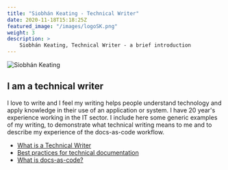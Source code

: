 ```yaml
---
title: "Siobhán Keating - Technical Writer"
date: 2020-11-18T15:18:25Z
featured_image: "/images/logoSK.png"
weight: 3
description: >
    Siobhán Keating, Technical Writer - a brief introduction
---
```


![Siobhán Keating](../images/logoSK.png)

## I am a technical writer

I love to write and I feel my writing helps people understand technology and
apply knowledge in their use of an application or system. I have 20 year's
experience working in the IT sector. I include here some generic examples of
my writing, to demonstrate what technical writing means to me and to describe
my experience of the docs-as-code workflow.

* [What is a Technical Writer](what-is-a-technical-writer)
* [Best practices for technical documentation](best-practice-for-tech-docs)
* [What is docs-as-code?](docs-as-code)
